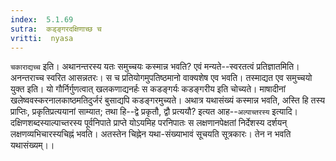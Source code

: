 ```yaml
---
index:  5.1.69
sutra:  कड्ङ्गरदक्षिणाच्छ च
vritti:  nyasa
---
```


`चकाराद्यच्च` इति। अथानन्तरस्य यतः समुच्चयः कस्मान्न भवति? एवं मन्यते--स्वरतत्वं प्रतिज्ञातमिति। अनन्तराच्च स्वरित आसन्नतरः। स च प्रतियोगमुपतिष्ठमानो वाक्यशेष एव भवति। तस्माद्यत एव समुच्चयो युक्त इति। यो गौर्निर्गुणत्वात् खलकणाद्यनर्हः स कडङ्गर्यः कडङ्गरीय इति चोच्यते। माषादीनां खलेष्ववस्करनालकाष्ठमतिदुर्जरं बुसाद्यपि कडङ्गरमुच्यते।
अथात्र यथासंख्यं कस्मान्न भवति, अस्ति हि तस्य प्राप्तिः, प्रकृतिप्रत्ययानां साम्यात; तथा हि--द्वे प्रकृतौ, द्वौ प्रत्ययौ? इत्यत आह--`अल्पाच्तरस्य` इत्यादि। दक्षिणशब्दस्याल्पाच्तरस्य पूर्वनिपाते प्राप्ते योऽयमिह परनिपातः स लक्षणानपेक्षतां निर्देशस्य दर्शयन् लक्षणव्यभिचारस्यचिह्नं भवति। अतस्तेन चिह्नेन यथा-संख्याभावं सूचयति सूत्रकारः। तेन न भवति यथासंख्यम्।।

